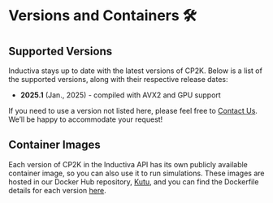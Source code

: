 # Versions and Containers 🛠️

## Supported Versions
Inductiva stays up to date with the latest versions of CP2K. Below is a list of the supported versions, along with their respective release dates:

- **2025.1** (Jan., 2025) - compiled with AVX2 and GPU support

If you need to use a version not listed here, please feel free to [Contact Us](mailto:support@inductiva.ai).
We’ll be happy to accommodate your request!

## Container Images
Each version of CP2K in the Inductiva API has its own publicly available container image, 
so you can also use it to run simulations. These images are hosted in our Docker Hub repository, 
[Kutu](https://hub.docker.com/r/inductiva/kutu/tags?name=cp2k), and you can find the 
Dockerfile details for each version [here](https://github.com/inductiva/kutu/tree/main/simulators/cp2k).